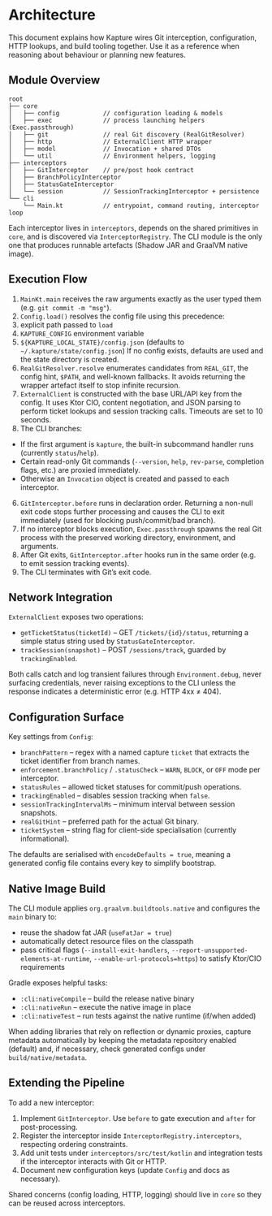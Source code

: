 # Architecture

This document explains how Kapture wires Git interception, configuration, HTTP lookups, and build tooling together.
Use it as a reference when reasoning about behaviour or planning new features.

## Module Overview

```
root
├── core
│   ├── config            // configuration loading & models
│   ├── exec              // process launching helpers (Exec.passthrough)
│   ├── git               // real Git discovery (RealGitResolver)
│   ├── http              // ExternalClient HTTP wrapper
│   ├── model             // Invocation + shared DTOs
│   └── util              // Environment helpers, logging
├── interceptors
│   ├── GitInterceptor    // pre/post hook contract
│   ├── BranchPolicyInterceptor
│   ├── StatusGateInterceptor
│   └── session           // SessionTrackingInterceptor + persistence
└── cli
    └── Main.kt           // entrypoint, command routing, interceptor loop
```

Each interceptor lives in `interceptors`, depends on the shared primitives in `core`, and is discovered via
`InterceptorRegistry`. The CLI module is the only one that produces runnable artefacts (Shadow JAR and GraalVM native
image).

## Execution Flow

1. `MainKt.main` receives the raw arguments exactly as the user typed them (e.g. `git commit -m "msg"`).
2. `Config.load()` resolves the config file using this precedence:
  1. explicit path passed to `load`
  2. `KAPTURE_CONFIG` environment variable
  3. `${KAPTURE_LOCAL_STATE}/config.json` (defaults to `~/.kapture/state/config.json`)
     If no config exists, defaults are used and the state directory is created.
3. `RealGitResolver.resolve` enumerates candidates from `REAL_GIT`, the config hint, `$PATH`, and well-known fallbacks.
   It avoids returning the wrapper artefact itself to stop infinite recursion.
4. `ExternalClient` is constructed with the base URL/API key from the config. It uses Ktor CIO, content negotiation, and
   JSON parsing to perform ticket lookups and session tracking calls. Timeouts are set to 10 seconds.
5. The CLI branches:
  - If the first argument is `kapture`, the built-in subcommand handler runs (currently `status`/`help`).
  - Certain read-only Git commands (`--version`, `help`, `rev-parse`, completion flags, etc.) are proxied immediately.
  - Otherwise an `Invocation` object is created and passed to each interceptor.
6. `GitInterceptor.before` runs in declaration order. Returning a non-null exit code stops further processing and causes
   the CLI to exit immediately (used for blocking push/commit/bad branch).
7. If no interceptor blocks execution, `Exec.passthrough` spawns the real Git process with the preserved working
   directory, environment, and arguments.
8. After Git exits, `GitInterceptor.after` hooks run in the same order (e.g. to emit session tracking events).
9. The CLI terminates with Git’s exit code.

## Network Integration

`ExternalClient` exposes two operations:

- `getTicketStatus(ticketId)` – GET `/tickets/{id}/status`, returning a simple status string used by
  `StatusGateInterceptor`.
- `trackSession(snapshot)` – POST `/sessions/track`, guarded by `trackingEnabled`.

Both calls catch and log transient failures through `Environment.debug`, never surfacing credentials, never raising
exceptions to the CLI unless the response indicates a deterministic error (e.g. HTTP 4xx ≠ 404).

## Configuration Surface

Key settings from `Config`:

- `branchPattern` – regex with a named capture `ticket` that extracts the ticket identifier from branch names.
- `enforcement.branchPolicy` / `.statusCheck` – `WARN`, `BLOCK`, or `OFF` mode per interceptor.
- `statusRules` – allowed ticket statuses for commit/push operations.
- `trackingEnabled` – disables session tracking when `false`.
- `sessionTrackingIntervalMs` – minimum interval between session snapshots.
- `realGitHint` – preferred path for the actual Git binary.
- `ticketSystem` – string flag for client-side specialisation (currently informational).

The defaults are serialised with `encodeDefaults = true`, meaning a generated config file contains every key to simplify
bootstrap.

## Native Image Build

The CLI module applies `org.graalvm.buildtools.native` and configures the `main` binary to:

- reuse the shadow fat JAR (`useFatJar = true`)
- automatically detect resource files on the classpath
- pass critical flags (`--install-exit-handlers`, `--report-unsupported-elements-at-runtime`,
  `--enable-url-protocols=https`) to satisfy Ktor/CIO requirements

Gradle exposes helpful tasks:

- `:cli:nativeCompile` – build the release native binary
- `:cli:nativeRun` – execute the native image in place
- `:cli:nativeTest` – run tests against the native runtime (if/when added)

When adding libraries that rely on reflection or dynamic proxies, capture metadata automatically by keeping the
metadata repository enabled (default) and, if necessary, check generated configs under `build/native/metadata`.

## Extending the Pipeline

To add a new interceptor:

1. Implement `GitInterceptor`. Use `before` to gate execution and `after` for post-processing.
2. Register the interceptor inside `InterceptorRegistry.interceptors`, respecting ordering constraints.
3. Add unit tests under `interceptors/src/test/kotlin` and integration tests if the interceptor interacts with Git or
   HTTP.
4. Document new configuration keys (update `Config` and docs as necessary).

Shared concerns (config loading, HTTP, logging) should live in `core` so they can be reused across interceptors.
